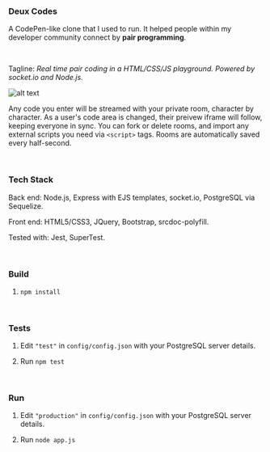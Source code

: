 ### Deux Codes

A CodePen-like clone that I used to run. It helped people within my developer community connect by __pair programming__.

<br>

Tagline: _Real time pair coding in a HTML/CSS/JS playground. Powered by socket.io and Node.js._

![alt text](https://raw.githubusercontent.com/healeycodes/deux-codes/master/public/img/js.png "Image of a room on Deux Codes")

Any code you enter will be streamed with your private room, character by character. As a user's code area is changed, their preivew iframe will follow, keeping everyone in sync. You can fork or delete rooms, and import any external scripts you need via `<script>` tags. Rooms are automatically saved every half-second.

<br>

### Tech Stack

Back end: Node.js, Express with EJS templates, socket.io, PostgreSQL via Sequelize.

Front end: HTML5/CSS3, JQuery, Bootstrap, srcdoc-polyfill.

Tested with: Jest, SuperTest.

<br>

### Build

1. `npm install`

<br>

### Tests

1. Edit `"test"` in `config/config.json` with your PostgreSQL server details.

2. Run `npm test`

<br>

### Run

1. Edit `"production"` in `config/config.json` with your PostgreSQL server details.

2. Run `node app.js`
